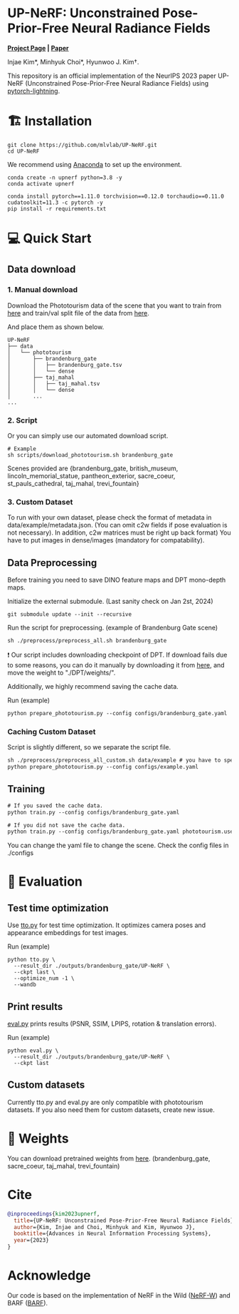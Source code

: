 # UP-NeRF: Unconstrained Pose-Prior-Free Neural Radiance Fields
**[Project Page](https://mlvlab.github.io/upnerf/) |
[Paper](https://arxiv.org/abs/2311.03784)**

Injae Kim*,
Minhyuk Choi*,
Hyunwoo J. Kim†.


This repository is an official implementation of the NeurIPS 2023 paper UP-NeRF (Unconstrained Pose-Prior-Free Neural Radiance Fields) using [pytorch-lightning](https://github.com/PyTorchLightning/pytorch-lightning).

# 🏗️ Installation
```
git clone https://github.com/mlvlab/UP-NeRF.git
cd UP-NeRF
```
We recommend using [Anaconda](https://www.anaconda.com/download) to set up the environment.
```
conda create -n upnerf python=3.8 -y
conda activate upnerf

conda install pytorch==1.11.0 torchvision==0.12.0 torchaudio==0.11.0 cudatoolkit=11.3 -c pytorch -y
pip install -r requirements.txt
```

# 💻 Quick Start
## Data download
### 1. Manual download
Download the Phototourism data of the scene that you want to train from [here](https://www.cs.ubc.ca/~kmyi/imw2020/data.html) and train/val split file of the data from [here](https://nerf-w.github.io/).

And place them as shown below.

```
UP-NeRF
├── data
│   └── phototourism
│       ├── brandenburg_gate
│       │   ├── brandenburg_gate.tsv
│       │   └── dense
│       ├── taj_mahal
│       │   ├── taj_mahal.tsv
│       │   └── dense
│       ...
...
```
### 2. Script
Or you can simply use our automated download script.
```
# Example
sh scripts/download_phototourism.sh brandenburg_gate
```
Scenes provided are {brandenburg_gate, british_museum, lincoln_memorial_statue, pantheon_exterior, sacre_coeur, st_pauls_cathedral, taj_mahal, trevi_fountain}

### 3. Custom Dataset
To run with your own dataset, please check the format of metadata in data/example/metadata.json. (You can omit c2w fields if pose evaluation is not necessary). In addition, c2w matrices must be right up back format)
You have to put images in dense/images (mandatory for compatability).


## Data Preprocessing
Before training you need to save DINO feature maps and DPT mono-depth maps.

Initialize the external submodule. (Last sanity check on Jan 2st, 2024)
```
git submodule update --init --recursive
```

Run the script for preprocessing. (example of Brandenburg Gate scene)

```diff
sh ./preprocess/preprocess_all.sh brandenburg_gate
```

:exclamation: Our script includes downloading checkpoint of DPT. If download fails due to some reasons, you can do it manually by downloading it from [here](https://github.com/intel-isl/DPT/releases/download/1_0/dpt_large-midas-2f21e586.pt), and move the weight to "./DPT/weights/".


Additionally, we highly recommend saving the cache data.

Run (example)

```diff
python prepare_phototourism.py --config configs/brandenburg_gate.yaml
```

### Caching Custom Dataset
Script is slightly different, so we separate the script file.
```diff
sh ./preprocess/preprocess_all_custom.sh data/example # you have to specify root directory of dataset
python prepare_phototourism.py --config configs/example.yaml
```
 


## Training
```diff
# If you saved the cache data.
python train.py --config configs/brandenburg_gate.yaml

# If you did not save the cache data.
python train.py --config configs/brandenburg_gate.yaml phototourism.use_cache False
```


You can change the yaml file to change the scene. Check the config files in ./configs
# :mag_right: Evaluation
## Test time optimization
Use [tto.py](tto.py) for test time optimization. It optimizes camera poses and appearance embeddings for test images.

Run (example)
```
python tto.py \
  --result_dir ./outputs/brandenburg_gate/UP-NeRF \
  --ckpt last \
  --optimize_num -1 \
  --wandb
```
## Print results
[eval.py](eval.py) prints results (PSNR, SSIM, LPIPS, rotation & translation errors).

Run (example)
```
python eval.py \
  --result_dir ./outputs/brandenburg_gate/UP-NeRF \
  --ckpt last
```

## Custom datasets
Currently tto.py and eval.py are only compatible with phototourism datasets.
If you also need them for custom datasets, create new issue.

# 📂 Weights
You can download pretrained weights from [here](https://drive.google.com/drive/folders/1L4xvuqI8umHOr7ViFMxQT7AxgEOpC9Jc?usp=sharing).
(brandenburg_gate, sacre_coeur, taj_mahal, trevi_fountain)


# Cite
```bibtex
@inproceedings{kim2023upnerf,
  title={UP-NeRF: Unconstrained Pose-Prior-Free Neural Radiance Fields},
  author={Kim, Injae and Choi, Minhyuk and Kim, Hyunwoo J},
  booktitle={Advances in Neural Information Processing Systems},
  year={2023}
}
```

# Acknowledge
Our code is based on the implementation of NeRF in the Wild ([NeRF-W](https://github.com/kwea123/nerf_pl/tree/nerfw/)) and BARF ([BARF](https://github.com/chenhsuanlin/bundle-adjusting-NeRF)).
